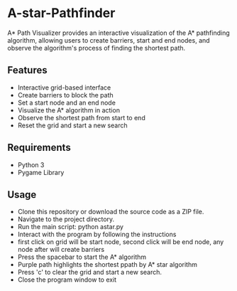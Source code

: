 # A-star-Pathfinder
A* Path Visualizer provides an interactive visualization of the A* pathfinding algorithm, allowing users to create barriers, start and end nodes, and observe the algorithm's process of finding the shortest path.

## Features
- Interactive grid-based interface
- Create barriers to block the path
- Set a start node and an end node
- Visualize the A* algorithm in action
- Observe the shortest path from start to end
- Reset the grid and start a new search

## Requirements
- Python 3
- Pygame Library

## Usage
- Clone this repository or download the source code as a ZIP file.
- Navigate to the project directory.
- Run the main script: python astar.py
- Interact with the program by following the instructions
- first click on grid will be start node, second click will be end node, any node after will create barriers
- Press the spacebar to start the A* algorithm
- Purple path highlights the shortest ppath by A* star algorithm
- Press 'c' to clear the grid and start a new search.
- Close the program window to exit


